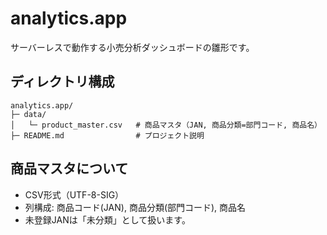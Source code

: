 # analytics.app

サーバーレスで動作する小売分析ダッシュボードの雛形です。

## ディレクトリ構成
```
analytics.app/
├─ data/
│   └─ product_master.csv   # 商品マスタ（JAN, 商品分類=部門コード, 商品名）
├─ README.md                # プロジェクト説明
```

## 商品マスタについて
- CSV形式（UTF-8-SIG）
- 列構成: 商品コード(JAN), 商品分類(部門コード), 商品名
- 未登録JANは「未分類」として扱います。
